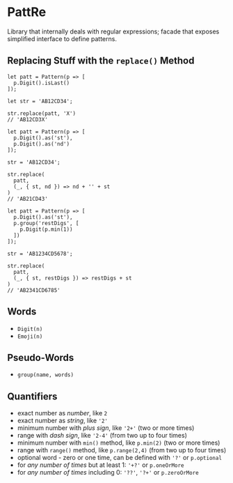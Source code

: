 # PattRe

Library that internally deals with regular expressions; facade that exposes simplified interface to define patterns.

## Replacing Stuff with the `replace()` Method

```
let patt = Pattern(p => [
  p.Digit().isLast()
]);

let str = 'AB12CD34';

str.replace(patt, 'X')
// 'AB12CD3X'
```

```
let patt = Pattern(p => [
  p.Digit().as('st'),
  p.Digit().as('nd')
]);

str = 'AB12CD34';

str.replace(
  patt,
  (_, { st, nd }) => nd + '' + st
)
// 'AB21CD43'
```

```
let patt = Pattern(p => [
  p.Digit().as('st'),
  p.group('restDigs', [
    p.Digit(p.min(1))
  ])
]);

str = 'AB1234CD5678';

str.replace(
  patt,
  (_, { st, restDigs }) => restDigs + st
)
// 'AB2341CD6785'
```

## Words

* `Digit(n)`
* `Emoji(n)`

## Pseudo-Words

* `group(name, words)`

## Quantifiers

* exact number as _number_, like `2`
* exact number as _string_, like `'2'`
* minimum number with _plus sign_, like `'2+'` (two or more times)
* range with _dash sign_, like `'2-4'` (from two up to four times)
* minimum number with `min()` method, like `p.min(2)` (two or more times)
* range with `range()` method, like `p.range(2,4)` (from two up to four times)
* optional word - zero or one time, can be defined with `'?'` or `p.optional`
* for _any number of times_ but at least 1: `'+?'` or `p.oneOrMore`
* for _any number of times_ including 0: `'??'`, `'?+'` or `p.zeroOrMore`